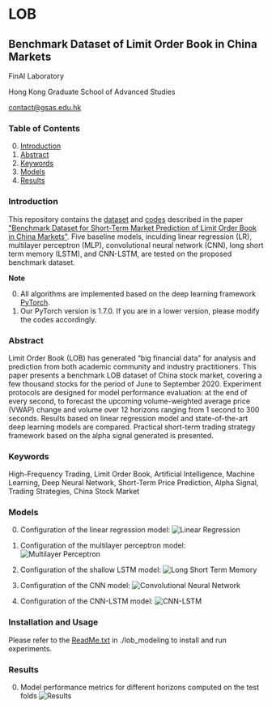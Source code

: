 # LOB
## Benchmark Dataset of Limit Order Book in China Markets

FinAI Laboratory

Hong Kong Graduate School of Advanced Studies

contact@gsas.edu.hk

### Table of Contents
0. [Introduction](#introduction)
0. [Abstract](#abstract)
0. [Keywords](#keywords)
0. [Models](#models)
0. [Results](#results)

### Introduction

This repository contains the [dataset](https://drive.google.com/file/d/1BpOnGqFgBVKfuuy-e0aJVxnDJkUMG898/view?usp=sharing) and [codes](https://github.com/hkgsas/LOB/tree/master/lob_modeling) described in the paper ["Benchmark Dataset for Short-Term Market Prediction of Limit Order Book in China Markets"](https://github.com/hkgsas/LOB/blob/master/Benchmark%20Dataset%20for%20Short-Term%20Market%20Prediction%20of%20Limit%20Order%20Book%20in%20China%20Markets%202020%20Nov%20v3.pdf). Five baseline models, inculding linear regression (LR), multilayer perceptron (MLP), convolutional neural network (CNN), long short term memory (LSTM), and CNN-LSTM, are tested on the proposed benchmark dataset.

**Note**

0. All algorithms are implemented based on the deep learning framework [PyTorch](https://pytorch.org/).
0. Our PyTorch version is 1.7.0. If you are in a lower version, please modify the codes accordingly.

### Abstract

Limit Order Book (LOB) has generated “big financial data” for analysis and prediction from both academic community and industry practitioners. This paper presents a benchmark LOB dataset of China stock market, covering a few thousand stocks for the period of June to September 2020. Experiment protocols are designed for model performance evaluation: at the end of every second, to forecast the upcoming volume-weighted average price (VWAP) change and volume over 12 horizons ranging from 1 second to 300 seconds. Results based on linear regression model and state-of-the-art deep learning models are compared. Practical short-term trading strategy framework based on the alpha signal generated is presented.

### Keywords 
High-Frequency Trading, Limit Order Book, Artificial Intelligence, Machine Learning, Deep Neural Network, Short-Term Price Prediction, Alpha Signal, Trading Strategies, China Stock Market

### Models
0. Configuration of the linear regression model:
	![Linear Regression](https://github.com/hkgsas/LOB/blob/master/lr.png)

0. Configuration of the multilayer perceptron model:
	![Multilayer Perceptron](https://github.com/hkgsas/LOB/blob/master/mlp.png)
	
0. Configuration of the shallow LSTM model:
	![Long Short Term Memory](https://github.com/hkgsas/LOB/blob/master/mlp.png)
	
0. Configuration of the CNN model:
	![Convolutional Neural Network](https://github.com/hkgsas/LOB/blob/master/cnn.png)

0. Configuration of the CNN-LSTM model:
	![CNN-LSTM](https://github.com/hkgsas/LOB/blob/master/cnnlstm.png)

### Installation and Usage
Please refer to the [ReadMe.txt](https://github.com/hkgsas/LOB/blob/master/lob_modeling/README.md) in ./lob_modeling to install and run experiments.

### Results

0. Model performance metrics for different horizons computed on the test folds
        ![Results](https://github.com/hkgsas/LOB/blob/master/results.png)
